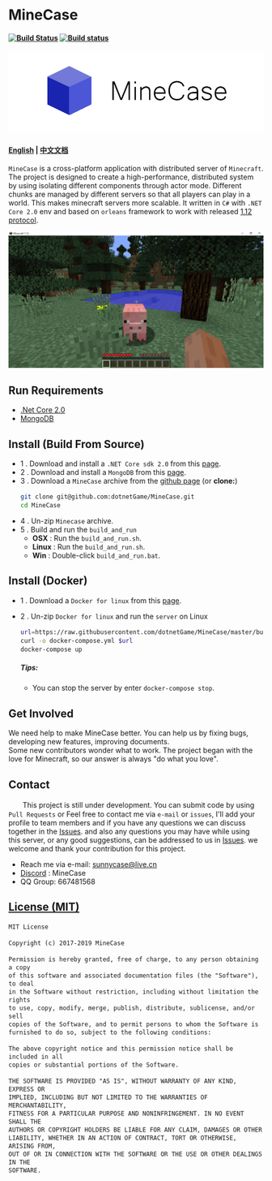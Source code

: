MineCase 
======================================
#### [![Build Status](https://travis-ci.org/dotnetGame/MineCase.svg?branch=master)](https://travis-ci.org/dotnetGame/MineCase)   [![Build status](https://ci.appveyor.com/api/projects/status/w9h243k1lqee2ke5/branch/master?svg=true)](https://ci.appveyor.com/project/sunnycase/minecase/branch/master)

![Logo](doc/logo/MineCaseLogo.png)

#### [English](https://github.com/dotnetGame/MineCase/blob/master/README.md) | [中文文档](https://github.com/dotnetGame/MineCase/blob/master/README-zh.md) 

`MineCase` is a cross-platform application with distributed server of `Minecraft`. 
The project is designed to create a high-performance, distributed system by using isolating different components through actor mode. 
Different chunks are managed by different servers so that all players can play in a world. This makes minecraft servers more scalable.
It written in `C#` with `.NET Core 2.0` env and based on `orleans` framework to work with released [1.12 protocol](https://minecraft.net/en-us/article/minecraft-112-pre-release-6).

![Screenshots](screenshots/1.jpg)

## Run Requirements
* [.Net Core 2.0](https://www.microsoft.com/net/download)
* [MongoDB](https://www.mongodb.com/download-center/community)

## Install (Build From Source)
* 1 . Download and install a `.NET Core sdk 2.0` from this [page](https://www.microsoft.com/net/download).
* 2 . Download and install a `MongoDB` from this [page](https://www.mongodb.com/download-center?jmp=nav#community).
* 3 . Download a `MineCase` archive from the [github page](https://github.com/dotnetGame/MineCase/archive/master.zip)  (or **clone:**)
	```bash
	git clone git@github.com:dotnetGame/MineCase.git
	cd MineCase
	```
* 4 . Un-zip `Minecase` archive.
* 5 . Build and run the `build_and_run`
    * **OSX** : Run the `build_and_run.sh`.
    * **Linux** : Run the `build_and_run.sh`.
    * **Win** : Double-click `build_and_run.bat`.

## Install (Docker)
* 1 . Download a `Docker for linux` from this [page](https://docs.docker.com/engine/installation/).
* 2 . Un-zip `Docker for linux` and run the `server` on Linux

	```bash
	url=https://raw.githubusercontent.com/dotnetGame/MineCase/master/build/docker/linux/docker-compose.yml
	curl -o docker-compose.yml $url
	docker-compose up
	```
	##### Tips:
	* You can stop the server by enter `docker-compose stop`.

## Get Involved
We need help to make MineCase better. You can help us by fixing bugs, developing new features, improving documents.  
Some new contributors wonder what to work. The project began with the love for Minecraft, so our answer is always "do what you love". 

## Contact
　　This project is still under development. 
You can submit code by using `Pull Requests` or Feel free to contact me via `e-mail` or `issues`, I'll add your profile to team members
and if you have any questions we can discuss together in the [Issues](https://github.com/dotnetGame/MineCase/issues).
and also any questions you may have while using this server, or any good suggestions, can be addressed to us in [Issues](https://github.com/dotnetGame/MineCase/issues).
we welcome and thank your contribution for this project.

* Reach me via e-mail: sunnycase@live.cn
* [Discord](https://discord.gg/8Z5RSRn) : MineCase
* QQ Group: 667481568

[License (MIT)](https://raw.githubusercontent.com/dotnetGame/MineCase/master/LICENSE)
-------------------------------------------------------------------------------
	MIT License
	
	Copyright (c) 2017-2019 MineCase
	
	Permission is hereby granted, free of charge, to any person obtaining a copy
	of this software and associated documentation files (the "Software"), to deal
	in the Software without restriction, including without limitation the rights
	to use, copy, modify, merge, publish, distribute, sublicense, and/or sell
	copies of the Software, and to permit persons to whom the Software is
	furnished to do so, subject to the following conditions:
	
	The above copyright notice and this permission notice shall be included in all
	copies or substantial portions of the Software.
	
	THE SOFTWARE IS PROVIDED "AS IS", WITHOUT WARRANTY OF ANY KIND, EXPRESS OR
	IMPLIED, INCLUDING BUT NOT LIMITED TO THE WARRANTIES OF MERCHANTABILITY,
	FITNESS FOR A PARTICULAR PURPOSE AND NONINFRINGEMENT. IN NO EVENT SHALL THE
	AUTHORS OR COPYRIGHT HOLDERS BE LIABLE FOR ANY CLAIM, DAMAGES OR OTHER
	LIABILITY, WHETHER IN AN ACTION OF CONTRACT, TORT OR OTHERWISE, ARISING FROM,
	OUT OF OR IN CONNECTION WITH THE SOFTWARE OR THE USE OR OTHER DEALINGS IN THE
	SOFTWARE.
